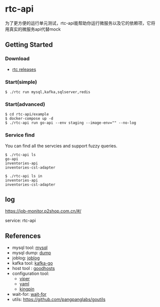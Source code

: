 # rtc-api

为了更方便的运行单元测试，rtc-api能帮助你运行微服务以及它的依赖项，它将用真实的微服务api代替mock

## Getting Started

### Download

- [rtc releases](https://gitlab.p2shop.cn:8443/qa/rtc-api/-/tags)

### Start(simple)
```
$ ./rtc run mysql,kafka,sqlserver,redis
```

### Start(advanced)

```
$ cd rtc-api/example
$ docker-compose up -d
$ ./rtc-api run go-api --env staging --image-env="" --no-log
```

### Service find
You can find all the servcies and support fuzzy queries.
```
$ ./rtc-api ls
go-api
inventories-api
inventories-csl-adapter
```
```
$ ./rtc-api ls in
inventories-api
inventories-csl-adapter
```

## log
https://job-monitor.p2shop.com.cn/#/

service: rtc-api

## References

- mysql tool: [mysql](https://github.com/go-sql-driver/mysql)
- mysql dump: [dump](https://github.com/relax-space/go-mysqldump)
- joblog: [joblog](https://github.com/ElandGroup/joblog)
- kafka tool: [kafka-go](github.com/segmentio/kafka-go)
- host tool : [goodhosts](github.com/lextoumbourou/goodhosts)
- configuration tool: 
  - [viper](https://github.com/spf13/viper) 
  - [yaml](github.com/ghodss/yaml)
  - [kingpin](github.com/alecthomas/kingpin)
- wait-for: [wait-for](https://github.com/fmiguelez/wait-for.git)
- utils: https://github.com/pangpanglabs/goutils